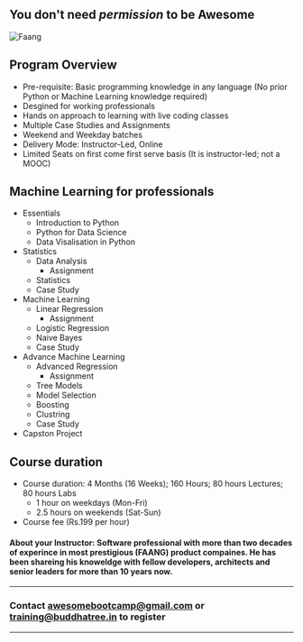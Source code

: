 ## You don't need _permission_ to be **Awesome**
![Faang](https://www.ft.com/__origami/service/image/v2/images/raw/http%3A%2F%2Fcom.ft.imagepublish.upp-prod-us.s3.amazonaws.com%2Fd7793444-3178-11ea-9703-eea0cae3f0de?fit=scale-down&source=next&width=640)

## Program Overview
* Pre-requisite: Basic programming knowledge in any language (No prior Python or Machine Learning knowledge required)
* Desgined for working professionals
* Hands on approach to learning with live coding classes
* Multiple Case Studies and Assignments
* Weekend and Weekday batches
* Delivery Mode: Instructor-Led, Online
* Limited Seats on first come first serve basis  (It is instructor-led; not a MOOC)

## Machine Learning for professionals
* Essentials
  * Introduction to Python
  * Python for Data Science
  * Data Visalisation in Python
* Statistics
  * Data Analysis
    * Assignment
  * Statistics
  * Case Study
* Machine Learning
  * Linear Regression
    * Assignment
  * Logistic Regression
  * Naive Bayes
  * Case Study
* Advance Machine Learning
  * Advanced Regression
    * Assignment
  * Tree Models
  * Model Selection
  * Boosting
  * Clustring
  * Case Study
* Capston Project

## Course duration
* Course duration: 4 Months (16 Weeks); 160 Hours; 80 hours Lectures; 80 hours Labs
  * 1 hour on weekdays (Mon-Fri)
  * 2.5 hours on weekends (Sat-Sun)
* Course fee (Rs.199 per hour)

#### About your Instructor: Software professional with more than two decades of experince in most prestigious (FAANG) product compaines. He has been shareing his knoweldge with fellow developers, architects and senior leaders for more than 10 years now.

***
### Contact **awesomebootcamp@gmail.com** or **training@buddhatree.in** to register
***
